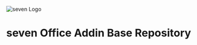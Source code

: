 ![](https://www.seven.io/wp-content/uploads/Logo.svg "seven Logo")

# seven Office Addin Base Repository
